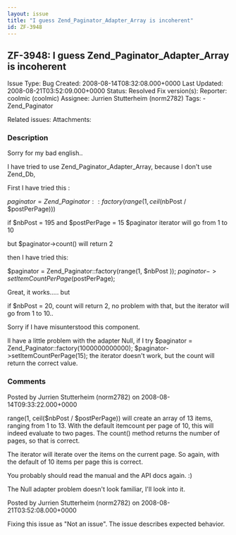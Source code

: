 ```yaml
---
layout: issue
title: "I guess Zend_Paginator_Adapter_Array is incoherent"
id: ZF-3948
---
```


ZF-3948: I guess Zend\_Paginator\_Adapter\_Array is incoherent
--------------------------------------------------------------

 Issue Type: Bug Created: 2008-08-14T08:32:08.000+0000 Last Updated: 2008-08-21T03:52:09.000+0000 Status: Resolved Fix version(s): 
 Reporter:  coolmic (coolmic)  Assignee:  Jurrien Stutterheim (norm2782)  Tags: - Zend\_Paginator
 
 Related issues: 
 Attachments: 
### Description

Sorry for my bad english..

I have tried to use Zend\_Paginator\_Adapter\_Array, because I don't use Zend\_Db,

First I have tried this :

$paginator = Zend\_Paginator::factory(range(1, ceil($nbPost / $postPerPage)))

if $nbPost = 195 and $postPerPage = 15 $paginator iterator will go from 1 to 10

but $paginator->count() will return 2

then I have tried this:

$paginator = Zend\_Paginator::factory(range(1, $nbPost )); $paginator->setItemCountPerPage($postPerPage);

Great, it works..... but

if $nbPost = 20, count will return 2, no problem with that, but the iterator will go from 1 to 10..

Sorry if I have misunterstood this component.

Il have a little problem with the adapter Null, if I try $paginator = Zend\_Paginator::factory(1000000000000); $paginator->setItemCountPerPage(15); the iterator doesn't work, but the count will return the correct value.

 

 

### Comments

Posted by Jurrien Stutterheim (norm2782) on 2008-08-14T09:33:22.000+0000

range(1, ceil($nbPost / $postPerPage)) will create an array of 13 items, ranging from 1 to 13. With the default itemcount per page of 10, this will indeed evaluate to two pages. The count() method returns the number of pages, so that is correct.

The iterator will iterate over the items on the current page. So again, with the default of 10 items per page this is correct.

You probably should read the manual and the API docs again. :)

The Null adapter problem doesn't look familiar, I'll look into it.

 

 

Posted by Jurrien Stutterheim (norm2782) on 2008-08-21T03:52:08.000+0000

Fixing this issue as "Not an issue". The issue describes expected behavior.

 

 